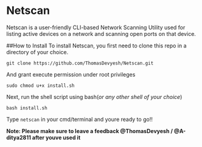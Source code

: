 # Netscan
Netscan is a user-friendly CLI-based Network Scanning Utility used for listing active devices on a network and scanning open ports on that device.

##How to Install
To install Netscan, you first need to clone this repo in a directory of your choice.
```
git clone https://github.com/ThomasDevyesh/Netscan.git
```
And grant execute permission under root privileges
```
sudo chmod u+x install.sh
```
Next, run the shell script using bash(*or any other shell of your choice*)
```
bash install.sh
```
Type ```netscan``` in your cmd/terminal and youre ready to go!!

**Note: Please make sure to leave a feedback @ThomasDevyesh / @A-ditya2811 after youve used it**
